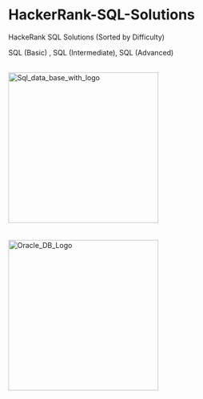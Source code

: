 # HackerRank-SQL-Solutions
HackeRank SQL Solutions (Sorted by Difficulty)

SQL (Basic) , SQL (Intermediate), SQL (Advanced)

<br>
<div>
<img src="https://github.com/user-attachments/assets/6c869b23-329a-4135-9b1d-2045cabd33a6" width="300" alt="Sql_data_base_with_logo">
</div>
<br>
<br>

<div>
<img src="https://github.com/user-attachments/assets/c7fe05be-de85-44ed-afd6-188620a42e32" width="300" alt="Oracle_DB_Logo">
</div>
